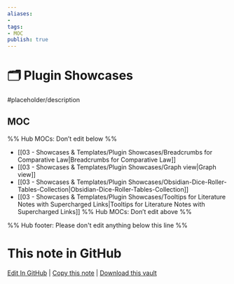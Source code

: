 ```yaml
---
aliases:
- 
tags: 
- MOC
publish: true
---
```


# 🗂️ Plugin Showcases

#placeholder/description 

## MOC

%% Hub MOCs: Don’t edit below  %%
-  [[03 - Showcases & Templates/Plugin Showcases/Breadcrumbs for Comparative Law|Breadcrumbs for Comparative Law]]
-  [[03 - Showcases & Templates/Plugin Showcases/Graph view|Graph view]]
-  [[03 - Showcases & Templates/Plugin Showcases/Obsidian-Dice-Roller-Tables-Collection|Obsidian-Dice-Roller-Tables-Collection]]
-  [[03 - Showcases & Templates/Plugin Showcases/Tooltips for Literature Notes with Supercharged Links|Tooltips for Literature Notes with Supercharged Links]]
%% Hub MOCs: Don’t edit above  %%

%% Hub footer: Please don't edit anything below this line %%

# This note in GitHub

<span class="git-footer">[Edit In GitHub](https://github.dev/obsidian-community/obsidian-hub/blob/main/03%20-%20Showcases%20%26%20Templates/Plugin%20Showcases/%F0%9F%97%82%EF%B8%8F%20Plugin%20Showcases.md "git-hub-edit-note") | [Copy this note](https://raw.githubusercontent.com/obsidian-community/obsidian-hub/main/03%20-%20Showcases%20%26%20Templates/Plugin%20Showcases/%F0%9F%97%82%EF%B8%8F%20Plugin%20Showcases.md "git-hub-copy-note") | [Download this vault](https://github.com/obsidian-community/obsidian-hub/archive/refs/heads/main.zip "git-hub-download-vault") </span>
